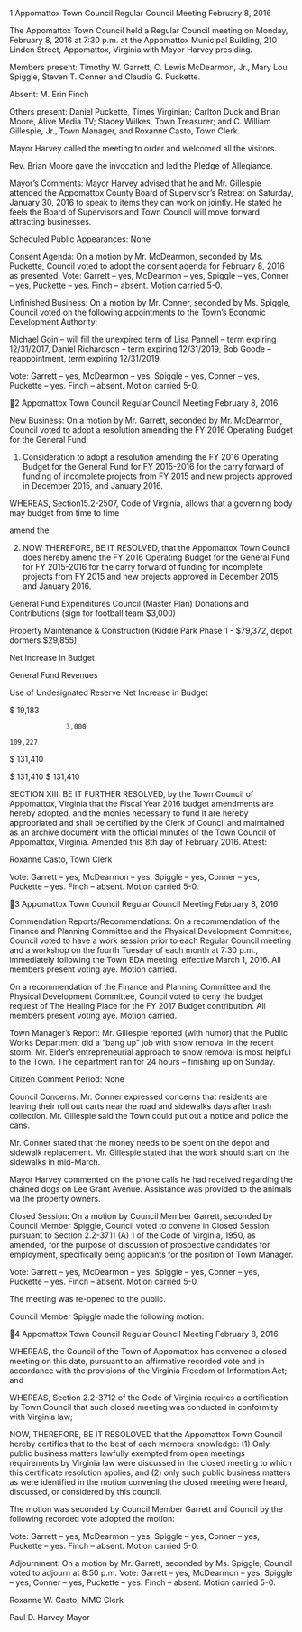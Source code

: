 1  Appomattox Town Council
Regular Council Meeting
February 8, 2016

The Appomattox Town Council held a Regular Council meeting on Monday, February 8, 2016 at
7:30 p.m. at the Appomattox Municipal Building, 210 Linden Street, Appomattox, Virginia with
Mayor Harvey presiding.

Members present:  Timothy W. Garrett, C. Lewis McDearmon, Jr., Mary Lou Spiggle, Steven T.
Conner and Claudia G. Puckette.

Absent:  M. Erin Finch

Others present:  Daniel Puckette, Times Virginian; Carlton Duck and Brian Moore, Alive Media
TV; Stacey Wilkes, Town Treasurer; and C. William Gillespie, Jr., Town Manager, and Roxanne
Casto, Town Clerk.

Mayor Harvey called the meeting to order and welcomed all the visitors.

Rev. Brian Moore gave the invocation and led the Pledge of Allegiance.

Mayor’s Comments:
Mayor Harvey advised that he and Mr. Gillespie attended the Appomattox County Board of
Supervisor’s Retreat on Saturday, January 30, 2016 to speak to items they can work on jointly.
He stated he feels the Board of Supervisors and Town Council will move forward attracting
businesses.

Scheduled Public Appearances:
None

Consent Agenda:
On a motion by Mr. McDearmon, seconded by Ms. Puckette, Council voted to adopt the consent
agenda for February 8, 2016 as presented.
Vote:  Garrett – yes, McDearmon – yes, Spiggle – yes, Conner – yes, Puckette – yes.
Finch – absent.
Motion carried 5-0.

Unfinished Business:
On a motion by Mr. Conner, seconded by Ms. Spiggle, Council voted on the following
appointments to the Town’s Economic Development Authority:

Michael Goin – will fill the unexpired term of Lisa Pannell – term expiring 12/31/2017,
Daniel Richardson – term expiring 12/31/2019,
Bob Goode – reappointment, term expiring 12/31/2019.

Vote:  Garrett – yes, McDearmon – yes, Spiggle – yes, Conner – yes, Puckette – yes.
Finch – absent.
Motion carried 5-0.

2  Appomattox Town Council
Regular Council Meeting
February 8, 2016

New Business:
On a motion by Mr. Garrett, seconded by Mr. McDearmon, Council voted to adopt a resolution
amending the FY 2016 Operating Budget for the General Fund:

1.  Consideration to adopt a resolution amending the FY 2016 Operating Budget for the General Fund
for FY 2015-2016 for the carry forward of funding of incomplete projects from FY 2015 and new projects
approved in December 2015, and January 2016.

WHEREAS, Section15.2-2507, Code of Virginia, allows that a governing body may
budget from time to time

amend the

2.  NOW THEREFORE, BE IT RESOLVED, that the Appomattox Town Council does hereby amend the
FY 2016 Operating Budget for the General Fund for FY 2015-2016 for the carry forward of funding for
incomplete projects from FY 2015 and new projects approved in December 2015, and January 2016.

General Fund Expenditures
Council
    (Master Plan)
Donations and Contributions
    (sign for football team $3,000)

Property Maintenance & Construction
    (Kiddie Park Phase 1 - $79,372, depot dormers $29,855)

Net Increase in Budget

General Fund Revenues

Use of Undesignated Reserve
Net Increase in Budget

$   19,183

                  3,000

    109,227
$ 131,410

 $ 131,410
$  131,410

SECTION XIII:
BE IT FURTHER RESOLVED, by the Town Council of Appomattox, Virginia that the Fiscal Year 2016
budget amendments are hereby adopted, and the monies necessary to fund it are hereby appropriated and
shall be certified by the Clerk of Council and maintained as an archive document with the official minutes
of the Town Council of Appomattox, Virginia.
Amended this 8th day of February 2016.
Attest:

Roxanne Casto, Town Clerk

Vote:  Garrett – yes, McDearmon – yes, Spiggle – yes, Conner – yes, Puckette – yes.
Finch – absent.
Motion carried 5-0.

3  Appomattox Town Council
Regular Council Meeting
February 8, 2016

Commendation Reports/Recommendations:
On a recommendation of the Finance and Planning Committee and the Physical Development
Committee, Council voted to have a work session prior to each Regular Council meeting and a
workshop on the fourth Tuesday of each month at 7:30 p.m., immediately following the Town
EDA meeting, effective March 1, 2016.  All members present voting aye.  Motion carried.

On a recommendation of the Finance and Planning Committee and the Physical Development
Committee, Council voted to deny the budget request of The Healing Place for the FY 2017
Budget contribution.  All members present voting aye.  Motion carried.

Town Manager’s Report:
Mr. Gillespie reported (with humor) that the Public Works Department did a “bang up” job with
snow removal in the recent storm.  Mr. Elder’s entrepreneurial approach to snow removal is most
helpful to the Town.  The department ran for 24 hours – finishing up on Sunday.

Citizen Comment Period:
None

Council Concerns:
Mr. Conner expressed concerns that residents are leaving their roll out carts near the road and
sidewalks days after trash collection.  Mr. Gillespie said the Town could put out a notice and
police the cans.

Mr. Conner stated that the money needs to be spent on the depot and sidewalk replacement.  Mr.
Gillespie stated that the work should start on the sidewalks in mid-March.

Mayor Harvey commented on the phone calls he had received regarding the chained dogs on Lee
Grant Avenue.  Assistance was provided to the animals via the property owners.

Closed Session:
On a motion by Council Member Garrett, seconded by Council Member Spiggle, Council voted
to convene in Closed Session pursuant to Section 2.2-3711 (A) 1 of the Code of Virginia, 1950,
as amended, for the purpose of discussion of prospective candidates for employment, specifically
being applicants for the position of Town Manager.

Vote:  Garrett – yes, McDearmon – yes, Spiggle – yes, Conner – yes, Puckette – yes.
Finch – absent.
Motion carried 5-0.

The meeting was re-opened to the public.

Council Member Spiggle made the following motion:

4  Appomattox Town Council
Regular Council Meeting
February 8, 2016

WHEREAS, the Council of the Town of Appomattox has convened a closed meeting on this
date, pursuant to an affirmative recorded vote and in accordance with the provisions of the
Virginia Freedom of Information Act; and

WHEREAS, Section 2.2-3712 of the Code of Virginia requires a certification by Town Council
that such closed meeting was conducted in conformity with Virginia law;

NOW, THEREFORE, BE IT RESOLOVED that the Appomattox Town Council hereby certifies
that to the best of each members knowledge: (1) Only public business matters lawfully exempted
from open meetings requirements by Virginia law were discussed in the closed meeting to which
this certificate resolution applies, and (2) only such public business matters as were identified in
the motion convening the closed meeting were heard, discussed, or considered by this council.

The motion was seconded by Council Member Garrett and Council by the following recorded
vote adopted the motion:

Vote:  Garrett – yes, McDearmon – yes, Spiggle – yes, Conner – yes, Puckette – yes.
Finch – absent.
Motion carried 5-0.

Adjournment:
On a motion by Mr. Garrett, seconded by Ms. Spiggle, Council voted to adjourn at 8:50 p.m.
Vote:  Garrett – yes, McDearmon – yes, Spiggle – yes, Conner – yes, Puckette – yes.
Finch – absent.
Motion carried 5-0.

Roxanne W. Casto, MMC
Clerk

Paul D. Harvey
Mayor

